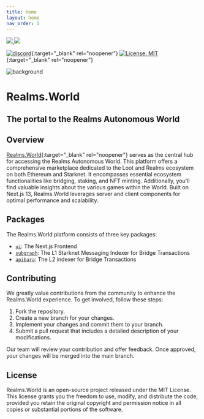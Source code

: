 ```yaml
---
title: Home
layout: home
nav_order: 1
---
```


<a href="https://twitter.com/lootrealms">
<img src="https://img.shields.io/twitter/follow/lootrealms?style=social"/>
</a>
<a href="https://twitter.com/BibliothecaDAO">
<img src="https://img.shields.io/twitter/follow/BibliothecaDAO?style=social"/>
</a>

[![discord](https://img.shields.io/badge/join-bibliothecadao-black?logo=discord&logoColor=white)](https://discord.gg/realmsworld){:target="\_blank" rel="noopener"}
[![License: MIT](https://img.shields.io/badge/License-MIT-blue.svg)](https://opensource.org/licenses/MIT){:target="\_blank" rel="noopener"}

![background](/assets/images/bg.png)

# Realms.World

## The portal to the Realms Autonomous World

## Overview

[Realms.World](https://realms.world){:target="\_blank" rel="noopener"} serves as the central hub for accessing the Realms Autonomous World. This platform offers a comprehensive marketplace dedicated to the Loot and Realms ecosystem on both Ethereum and Starknet. It encompasses essential ecosystem functionalities like bridging, staking, and NFT minting. Additionally, you'll find valuable insights about the various games within the World. Built on Next.js 13, Realms.World leverages server and client components for optimal performance and scalability.

## Packages

The Realms.World platform consists of three key packages:

- [`ui`](/frontend): The Next.js Frontend
- [`subgraph`](/subgraph): The L1 Starknet Messaging Indexer for Bridge Transactions
- [`apibara`](/starknet-indexer): The L2 indexer for Bridge Transactions

## Contributing

We greatly value contributions from the community to enhance the Realms.World experience. To get involved, follow these steps:

1. Fork the repository.
2. Create a new branch for your changes.
3. Implement your changes and commit them to your branch.
4. Submit a pull request that includes a detailed description of your modifications.

Our team will review your contribution and offer feedback. Once approved, your changes will be merged into the main branch.

## License

Realms.World is an open-source project released under the MIT License. This license grants you the freedom to use, modify, and distribute the code, provided you retain the original copyright and permission notice in all copies or substantial portions of the software.
